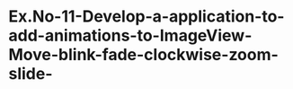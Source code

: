 # Ex.No-11-Develop-a-application-to-add-animations-to-ImageView-Move-blink-fade-clockwise-zoom-slide-